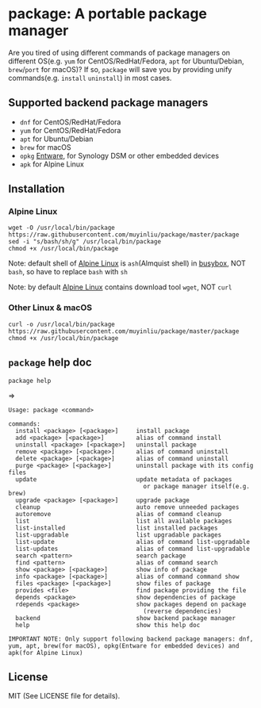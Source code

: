 # package: A portable package manager

Are you tired of using different commands of package managers on different OS(e.g. `yum` for CentOS/RedHat/Fedora, `apt` for Ubuntu/Debian, `brew`/`port` for macOS)? If so, `package` will save you by providing unify commands(e.g. `install` `uninstall`) in most cases.

## Supported backend package managers

- `dnf` for CentOS/RedHat/Fedora
- `yum` for CentOS/RedHat/Fedora
- `apt` for Ubuntu/Debian
- `brew` for macOS
- `opkg` [Entware](https://github.com/Entware/Entware), for Synology DSM or other embedded devices
- `apk` for Alpine Linux

## Installation

### Alpine Linux

```shell
wget -O /usr/local/bin/package https://raw.githubusercontent.com/muyinliu/package/master/package
sed -i "s/bash/sh/g" /usr/local/bin/package
chmod +x /usr/local/bin/package
```

Note: default shell of [Alpine Linux](https://alpinelinux.org/) is `ash`(Almquist shell) in [busybox](https://www.busybox.net/), NOT `bash`, so have to replace `bash` with `sh`

Note: by default [Alpine Linux](https://alpinelinux.org/) contains download tool `wget`, NOT `curl`

### Other Linux & macOS

```shell
curl -o /usr/local/bin/package https://raw.githubusercontent.com/muyinliu/package/master/package
chmod +x /usr/local/bin/package
```

## `package` help doc

```shell
package help
```
=>
```=>
Usage: package <command>

commands:
  install <package> [<package>]     install package
  add <package> [<package>]         alias of command install
  uninstall <package> [<package>]   uninstall package
  remove <package> [<package>]      alias of command uninstall
  delete <package> [<package>]      alias of command uninstall
  purge <package> [<package>]       uninstall package with its config files
  update                            update metadata of packages
                                      or package manager itself(e.g. brew)
  upgrade <package> [<package>]     upgrade package
  cleanup                           auto remove unneeded packages
  autoremove                        alias of command cleanup
  list                              list all available packages
  list-installed                    list installed packages
  list-upgradable                   list upgradable packages
  list-update                       alias of command list-upgradable
  list-updates                      alias of command list-upgradable
  search <pattern>                  search package
  find <pattern>                    alias of command search
  show <package> [<package>]        show info of package
  info <package> [<package>]        alias of command command show
  files <package> [<package>]       show files of package
  provides <file>                   find package providing the file
  depends <package>                 show dependencies of package
  rdepends <package>                show packages depend on package
                                      (reverse dependencies)
  backend                           show backend package manager
  help                              show this help doc

IMPORTANT NOTE: Only support following backend package managers: dnf, yum, apt, brew(for macOS), opkg(Entware for embedded devices) and apk(for Alpine Linux)
```

## License

MIT (See LICENSE file for details).
